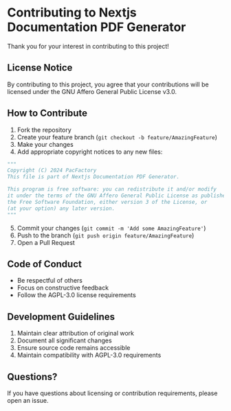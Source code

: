 # Contributing to Nextjs Documentation PDF Generator

Thank you for your interest in contributing to this project!

## License Notice
By contributing to this project, you agree that your contributions will be licensed under the GNU Affero General Public License v3.0.

## How to Contribute
1. Fork the repository
2. Create your feature branch (`git checkout -b feature/AmazingFeature`)
3. Make your changes
4. Add appropriate copyright notices to any new files:
```python
"""
Copyright (C) 2024 PacFactory
This file is part of Nextjs Documentation PDF Generator.

This program is free software: you can redistribute it and/or modify
it under the terms of the GNU Affero General Public License as published by
the Free Software Foundation, either version 3 of the License, or
(at your option) any later version.
"""
```
5. Commit your changes (`git commit -m 'Add some AmazingFeature'`)
6. Push to the branch (`git push origin feature/AmazingFeature`)
7. Open a Pull Request

## Code of Conduct
- Be respectful of others
- Focus on constructive feedback
- Follow the AGPL-3.0 license requirements

## Development Guidelines
1. Maintain clear attribution of original work
2. Document all significant changes
3. Ensure source code remains accessible
4. Maintain compatibility with AGPL-3.0 requirements

## Questions?
If you have questions about licensing or contribution requirements, please open an issue.
